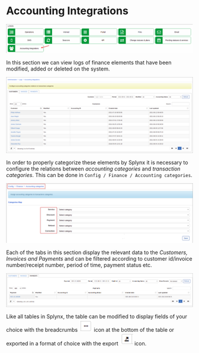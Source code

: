 Accounting Integrations
=============

![icon.png](icon.png)

In this section we can view logs of finance elements that have been modified, added or deleted on the system.

![Accounting Integrations](accounting_integration1.png)

In order to properly categorize these elements by Splynx it is necessary to configure the relations between *accounting categories* and *transaction categories*. This can be done in `Config / Finance / Accounting categories`.

![Accounting Integrations](acc_categories.png)

Each of the tabs in this section display the relevant data to the *Customers, Invoices and Payments* and can be filtered according to customer id/invoice number/receipt number, period of time, payment status etc.

![Accounting Integrations](payments.png)

Like all tables in Splynx, the table can be modified to display fields of your choice with the breadcrumbs <icon class="image-icon">![view_icon3.png](view_icon3.png)</icon> icon at the bottom of the table or exported in a format of choice with the export <icon class="image-icon">![view_icon2.png](view_icon2.png)</icon> icon.
